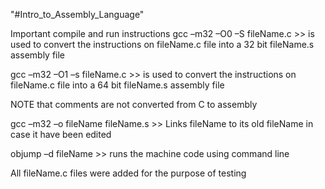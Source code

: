 "#Intro_to_Assembly_Language" 

Important compile and run instructions
gcc –m32 –O0 –S fileName.c >> is used to convert the instructions on fileName.c file into a 32 bit fileName.s assembly file 

gcc –m32 –O1 –s fileName.c >> is used to convert the instructions on fileName.c file into a 64 bit fileName.s assembly file

NOTE that comments are not converted from C to assembly 

gcc –m32 –o fileName fileName.s >> Links fileName to its old fileName in case it have been edited

objump –d fileName >> runs the machine code using command line

All fileName.c files were added for the purpose of testing 
